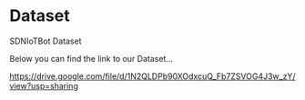 # Dataset
SDNIoTBot Dataset

Below you can find the link to our Dataset...

https://drive.google.com/file/d/1N2QLDPb90XOdxcuQ_Fb7ZSVOG4J3w_zY/view?usp=sharing
